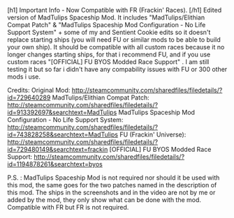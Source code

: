 [h1] Important Info - Now Compatible with FR (Frackin' Races).
 [/h1]
Edited version of MadTulips Spaceship Mod.
It includes "MadTulips/Elithian Compat Patch" & "MadTulips Spaceship Mod Configuration - No Life Support System" + some of my and Sentient Cookie edits so it doesn't replace starting ships (you will need FU or similar mods to be able to build your own ship).
It should be compatible with all custom races because it no longer changes starting ships, for that i recommend FU, and if you use custom races "[OFFICIAL] FU BYOS Modded Race Support" .
I am still testing it but so far i didn't have any compability issues with FU or 300 other mods i use.

Credits:
Original Mod: http://steamcommunity.com/sharedfiles/filedetails/?id=729640289
MadTulips/Elithian Compat Patch: http://steamcommunity.com/sharedfiles/filedetails/?id=913392697&searchtext=MadTulips
MadTulips Spaceship Mod Configuration - No Life Support System: 
http://steamcommunity.com/sharedfiles/filedetails/?id=743828258&searchtext=MadTulips
FU (Frackin' Universe): http://steamcommunity.com/sharedfiles/filedetails/?id=729480149&searchtext=frackin
[OFFICIAL] FU BYOS Modded Race Support: http://steamcommunity.com/sharedfiles/filedetails/?id=1194878261&searchtext=byos

P.S. : MadTulips Spaceship Mod is not required nor should it be used with this mod, the same goes for the two patches named in the description of this mod. The ships in the screenshots and in the video are not by me or added by the mod, they only show what can be done with the mod. Compatible with FR but FR is not required.
